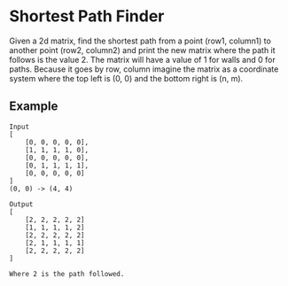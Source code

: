 # Shortest Path Finder

Given a 2d matrix, find the shortest path from a point (row1, column1) to another point (row2, column2) and print the new matrix where the path it follows is the value 2. The matrix will have a value of 1 for walls and 0 for paths. Because it goes by row, column imagine the matrix as a coordinate system where the top left is (0, 0) and the bottom right is (n, m). 

## Example

```
Input
[
    [0, 0, 0, 0, 0],
    [1, 1, 1, 1, 0],
    [0, 0, 0, 0, 0],
    [0, 1, 1, 1, 1],
    [0, 0, 0, 0, 0]
]
(0, 0) -> (4, 4)

Output
[
    [2, 2, 2, 2, 2]
    [1, 1, 1, 1, 2]
    [2, 2, 2, 2, 2]
    [2, 1, 1, 1, 1]
    [2, 2, 2, 2, 2] 
]

Where 2 is the path followed.
```